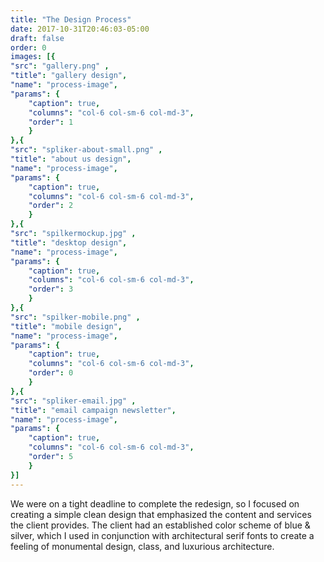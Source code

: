 ```yaml
---
title: "The Design Process"
date: 2017-10-31T20:46:03-05:00
draft: false
order: 0
images: [{
"src": "gallery.png" ,
"title": "gallery design",
"name": "process-image",
"params": {
    "caption": true,
    "columns": "col-6 col-sm-6 col-md-3",
    "order": 1
    }
},{
"src": "spliker-about-small.png" ,
"title": "about us design",
"name": "process-image",
"params": {
    "caption": true,
    "columns": "col-6 col-sm-6 col-md-3",
    "order": 2
    }
},{
"src": "spilkermockup.jpg" ,
"title": "desktop design",
"name": "process-image",
"params": {
    "caption": true,
    "columns": "col-6 col-sm-6 col-md-3",
    "order": 3
    }
},{
"src": "spilker-mobile.png" ,
"title": "mobile design",
"name": "process-image",
"params": {
    "caption": true,
    "columns": "col-6 col-sm-6 col-md-3",
    "order": 0
    }
},{
"src": "spliker-email.jpg" ,
"title": "email campaign newsletter",
"name": "process-image",
"params": {
    "caption": true,
    "columns": "col-6 col-sm-6 col-md-3",
    "order": 5
    }
}]
---
```

We were on a tight deadline to complete the redesign, so I focused on creating a simple clean design that emphasized the content and services the client provides. The client had an established color scheme of blue & silver, which I used in conjunction with architectural serif fonts to create a feeling of monumental design, class, and luxurious architecture.